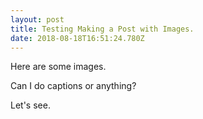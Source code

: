 ```yaml
---
layout: post
title: Testing Making a Post with Images.
date: 2018-08-18T16:51:24.780Z
---
```

Here are some images. 

Can I do captions or anything?

Let's see.
